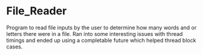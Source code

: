 # File_Reader
Program to read file inputs by the user to determine how many words and or letters there were in a file. Ran into some interesting issues with thread timings and ended up using a completable future which helped thread block cases.
